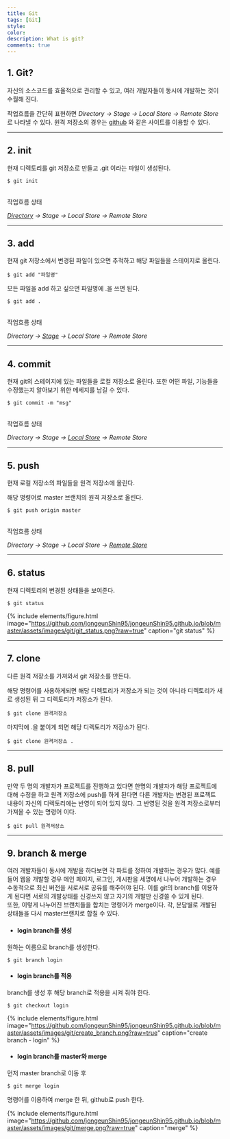 ```yaml
---
title: Git
tags: [Git]
style: 
color: 
description: What is git?
comments: true
---
```


## 1. Git?

자신의 소스코드를 효율적으로 관리할 수 있고, 여러 개발자들이 동시에 개발하는 것이 수월해 진다.

작업흐름을 간단히 표현하면
*Directory -> Stage -> Local Store -> Remote Store*로 나타낼 수 있다.
원격 저장소의 경우는  [github](https://github.com) 와 같은 사이트를 이용할 수 있다.

---

## 2. init

현재 디렉토리를 git 저장소로 만들고 .git 이라는 파일이 생성된다.

    $ git init

<br>
작업흐름 상태 <br>

*<U>Directory</U> -> Stage -> Local Store -> Remote Store*

---

## 3. add

현재 git 저장소에서 변경된 파일이 있으면 추적하고 해당 파일들을 스테이지로 올린다.

    $ git add "파일명"

모든 파일을 add 하고 싶으면 파일명에 .을 쓰면 된다.

    $ git add .

<br>
작업흐름 상태 <br>

*Directory -> <U>Stage</U> -> Local Store -> Remote Store*

---

## 4. commit

현재 git의 스테이지에 있는 파일들을 로컬 저장소로 올린다. 또한 어떤 파일, 기능들을 수정했는지 알아보기 위한 메세지를 남길 수 있다.

    $ git commit -m "msg"

<br>
작업흐름 상태 <br>

*Directory -> Stage -> <U>Local Store</U> -> Remote Store*

---

## 5. push

현재 로컬 저장소의 파일들을 원격 저장소에 올린다. <br>

해당 명령어로 master 브랜치의 원격 저장소로 올린다.

    $ git push origin master

<br>
작업흐름 상태 <br>

*Directory -> Stage -> Local Store -> <U>Remote Store</U>*

---

## 6. status

현재 디렉토리의 변경된 상태들을 보여준다.

    $ git status

{% include elements/figure.html image="https://github.com/jongeunShin95/jongeunShin95.github.io/blob/master/assets/images/git/git_status.png?raw=true" caption="git status" %}

---

## 7. clone

다른 원격 저장소를 가져와서 git 저장소를 만든다.

해당 명령어를 사용하게되면 해당 디렉토리가 저장소가 되는 것이 아니라 디렉토리가 새로 생성된 뒤 그 디렉토리가 저장소가 된다.

    $ git clone 원격저장소

마지막에 .을 붙이게 되면 해당 디렉토리가 저장소가 된다.

    $ git clone 원격저장소 .

---

## 8. pull

만약 두 명의 개발자가 프로젝트를 진행하고 있다면 한명의 개발자가 해당 프로젝트에 대해 수정을 하고 원격 저장소에 push를 하게 된다면 다른 개발자는 변경된 프로젝트 내용이 자신의 디렉토리에는 반영이 되어 있지 않다. 그 반영된 것을 원격 저장소로부터 가져올 수 있는 명령어 이다.

    $ git pull 원격저장소


---

## 9. branch & merge

여러 개발자들이 동시에 개발을 하다보면 각 파트를 정하여 개발하는 경우가 많다. 예를 들어 웹을 개발할 경우 메인 페이지, 로그인, 게시판을 세명에서 나누어 개발하는 경우 수동적으로 최신 버전을 서로서로 공유를 해주어야 된다. 이를 git의 branch를 이용하게 된다면 서로의 개발상태를 신경쓰지 않고 자기의 개발만 신경쓸 수 있게 된다.
<br>
또한, 이렇게 나누어진 브랜치들을 합치는 명령어가 merge이다. 각, 분담별로 개발된 상태들을 다시 master브랜치로 합칠 수 있다.

* #### login branch를 생성

원하는 이름으로 branch를 생성한다.

    $ git branch login

* #### login branch를 적용

branch를 생성 후 해당 branch로 적용을 시켜 줘야 한다.

    $ git checkout login

{% include elements/figure.html image="https://github.com/jongeunShin95/jongeunShin95.github.io/blob/master/assets/images/git/create_branch.png?raw=true" caption="create branch - login" %}

* #### login branch를 master와 merge

먼저 master branch로 이동 후

    $ git merge login

명령어를 이용하여 merge 한 뒤, github로 push 한다.

{% include elements/figure.html image="https://github.com/jongeunShin95/jongeunShin95.github.io/blob/master/assets/images/git/merge.png?raw=true" caption="merge" %}